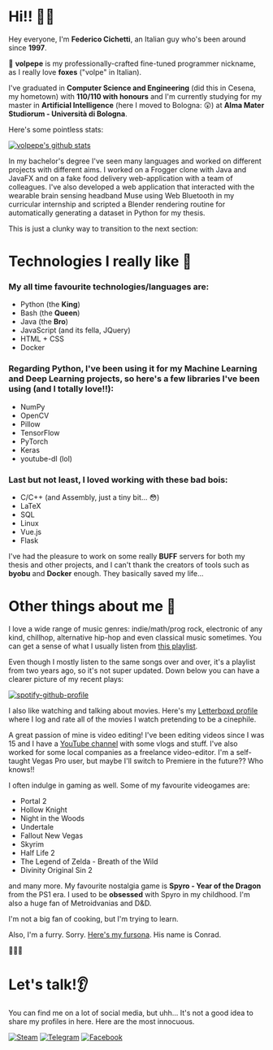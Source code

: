 # Hi!! 👋🦊

Hey everyone, I'm **Federico Cichetti**, an Italian guy who's been around since **1997**. 

🦊 **volpepe** is my professionally-crafted fine-tuned programmer nickname, as I really love **foxes** ("volpe" in Italian).

I've graduated in **Computer Science and Engineering** (did this in Cesena, my hometown) with **110/110 with honours** and I'm currently studying for my master in **Artificial Intelligence** (here I moved to Bologna: 😲) at **Alma Mater Studiorum - Università di Bologna**. 

Here's some pointless stats:

[![volpepe's github stats](https://github-readme-stats.vercel.app/api?username=volpepe&count_private=true)](https://github.com/anuraghazra/github-readme-stats)

In my bachelor's degree I've seen many languages and worked on different projects with different aims. I worked on a Frogger clone with Java and JavaFX and on a fake food delivery web-application with a team of colleagues. I've also developed a web application that interacted with the wearable brain sensing headband Muse using Web Bluetooth in my curricular internship and scripted a Blender rendering routine for automatically generating a dataset in Python for my thesis. 

This is just a clunky way to transition to the next section:

# Technologies I really like 🥰

### My all time favourite technologies/languages are:
* Python (the **King**)
* Bash (the **Queen**)
* Java (the **Bro**)
* JavaScript (and its fella, JQuery)
* HTML + CSS
* Docker

### Regarding Python, I've been using it for my Machine Learning and Deep Learning projects, so here's a few libraries I've been using (and I totally love!!):
* NumPy
* OpenCV
* Pillow
* TensorFlow
* PyTorch
* Keras
* youtube-dl (lol)

### Last but not least, I loved working with these bad bois:
* C/C++ (and Assembly, just a tiny bit... 😳)
* LaTeX
* SQL
* Linux
* Vue.js
* Flask

I've had the pleasure to work on some really **BUFF** servers for both my thesis and other projects, and I can't thank the creators of tools such as **byobu** and **Docker** enough. They basically saved my life...

# Other things about me 🙊

I love a wide range of music genres: indie/math/prog rock, electronic of any kind, chillhop, alternative hip-hop and even classical music sometimes. You can get a sense of what I usually listen from [this playlist](https://open.spotify.com/embed/playlist/1T4VfvXqcOVPF4iR8Cw8tI).

Even though I mostly listen to the same songs over and over, it's a playlist from two years ago, so it's not super updated. Down below you can have a clearer picture of my recent plays:

[![spotify-github-profile](https://spotify-github-profile.vercel.app/api/view?uid=mrcicco&cover_image=true)](https://spotify-github-profile.vercel.app/api/view?uid=mrcicco&redirect=true)

I also like watching and talking about movies. Here's my [Letterboxd profile](https://letterboxd.com/volpepe/) where I log and rate all of the movies I watch pretending to be a cinephile.

A great passion of mine is video editing! I've been editing videos since I was 15 and I have a [YouTube channel](https://www.youtube.com/c/ciccosity) with some vlogs and stuff. I've also worked for some local companies as a freelance video-editor. I'm a self-taught Vegas Pro user, but maybe I'll switch to Premiere in the future?? Who knows!!

I often indulge in gaming as well. Some of my favourite videogames are:
* Portal 2
* Hollow Knight
* Night in the Woods
* Undertale 
* Fallout New Vegas
* Skyrim
* Half Life 2
* The Legend of Zelda - Breath of the Wild
* Divinity Original Sin 2

and many more. My favourite nostalgia game is **Spyro - Year of the Dragon** from the PS1 era. I used to be **obsessed** with Spyro in my childhood. I'm also a huge fan of Metroidvanias and D&D.

I'm not a big fan of cooking, but I'm trying to learn. 

Also, I'm a furry. Sorry. [Here's my fursona](https://imgur.com/a/SiyQ0Hx). His name is Conrad.

🌈🌈🌈

# Let's talk!👂
You can find me on a lot of social media, but uhh... It's not a good idea to share my profiles in here. Here are the most innocuous.

[![Steam](https://img.shields.io/badge/-Steam-black?style=for-the-badge&logo=steam)](https://steamcommunity.com/id/volpepe/)
[![Telegram](https://img.shields.io/badge/-Telegram-black?style=for-the-badge&logo=telegram)](https://t.me/volpepe)
[![Facebook](https://img.shields.io/badge/-Facebook-black?style=for-the-badge&logo=facebook)](https://www.facebook.com/federico.cichetti)
